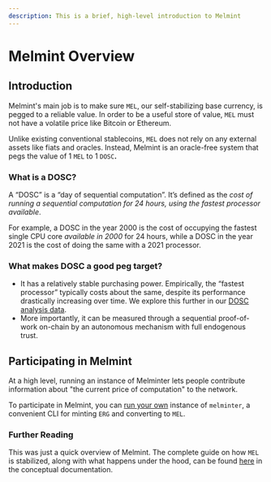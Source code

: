 ```yaml
---
description: This is a brief, high-level introduction to Melmint
---
```


# Melmint Overview

## Introduction

Melmint's main job is to make sure `MEL`, our self-stabilizing base currency, is pegged to a reliable value. In order to be a useful store of value, `MEL` must not have a volatile price like Bitcoin or Ethereum.

Unlike existing conventional stablecoins, `MEL` does not rely on any external assets like fiats and oracles. Instead, Melmint is an oracle-free system that pegs the value of 1 `MEL` to 1 `DOSC`**.**

### **What is a DOSC?**

A “DOSC” is a “day of sequential computation”. It’s defined as the _cost of running a sequential computation for 24 hours, using the fastest processor available_.&#x20;

For example, a DOSC in the year 2000 is the cost of occupying the fastest single CPU core _available in 2000_ for 24 hours, while a DOSC in the year 2021 is the cost of doing the same with a 2021 processor.

### What makes DOSC a good peg target?

* It has a relatively stable purchasing power. Empirically, the “fastest processor” typically costs about the same, despite its performance drastically increasing over time. We explore this further in our [DOSC analysis data](https://github.com/themeliolabs/dosc-analysis).
* More importantly, it can be measured through a sequential proof-of-work on-chain by an autonomous mechanism with full endogenous trust.

## Participating in Melmint

At a high level, running an instance of Melminter lets people contribute information about "the current price of computation" to the network.

To participate in Melmint, you can [run your own](../../getting-mel-coins-name-wip/minting-mel-with-melminter/using-melminter.md) instance of `melminter`, a convenient CLI for minting `ERG` and converting to `MEL`.

### Further Reading

This was just a quick overview of Melmint. The complete guide on how `MEL` is stabilized, along with what happens under the hood, can be found [here](../../../../concepts/sound-cryptoeconomics-with-truly-sound-money.md) in the conceptual documentation.
